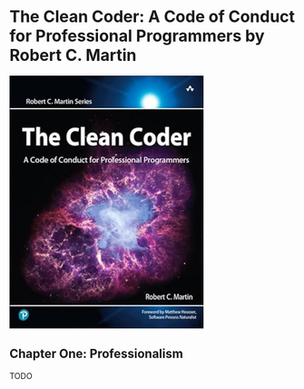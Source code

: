 # The Clean Coder: A Code of Conduct for Professional Programmers by Robert C. Martin

![Cover](./cover.jpg)

## Chapter One: Professionalism

TODO
